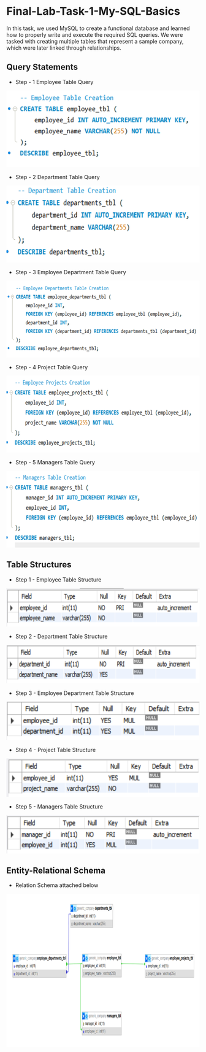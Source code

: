 # Final-Lab-Task-1-My-SQL-Basics

In this task, we used MySQL to create a functional database and learned how to properly write and execute the required SQL queries. We were tasked with creating multiple tables that represent a sample company, which were later linked through relationships.

## Query Statements

- Step - 1 Employee Table Query <br>

<img src="Images/Employee-Table.png" alt="Alt Text" width="600" height="200">

- Step - 2 Department Table Query <br>

<img src="Images/Department-Table.png" alt="Alt Text" width="600" height="200">

- Step - 3 Employee Department Table Query <br>

<img src="Images/Emp-Dept-Table.png" alt="Alt Text" width="600" height="200">

- Step - 4 Project Table Query <br>

<img src="Images/Emp-Proj-Creation.png" alt="Alt Text" width="600" height="200">

- Step - 5 Managers Table Query <br>

<img src="Images/Manager-Table-Creation.png" alt="Alt Text" width="600" height="200">

## Table Structures

- Step 1 - Employee Table Structure <br>

<img src="Images/Emp-Table-Structure.png" alt="Alt Text" width="600" height="100">

- Step 2 - Department Table Structure <br>

<img src="Images/Department-Table-Structure.png" alt="Alt Text" width="600" height="100">

- Step 3 - Employee Department Table Structure <br>

<img src="Images/Employee-Department-Structure.png" alt="Alt Text" width="600" height="100">

- Step 4 - Project Table Structure <br>

<img src="Images/Project-Structure.png" alt="Alt Text" width="600" height="100">

- Step 5 - Managers Table Structure <br>

<img src="Images/Manager-Structure.png" alt="Alt Text" width="600" height="100">

## Entity-Relational Schema

- Relation Schema attached below <br>

<img src="Images/Entity-Relation.jpg" alt="Alt Text" width="900" height="400">
